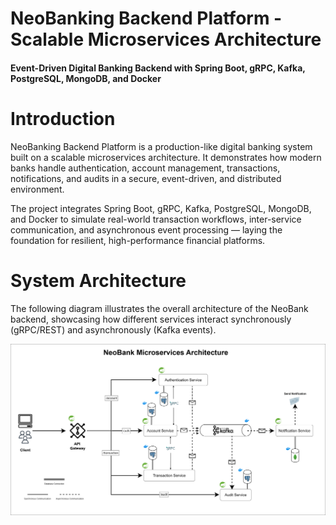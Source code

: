 # NeoBanking Backend Platform - Scalable Microservices Architecture
#### Event-Driven Digital Banking Backend with Spring Boot, gRPC, Kafka, PostgreSQL, MongoDB, and Docker


# Introduction

NeoBanking Backend Platform is a production-like digital banking system built on a scalable microservices architecture. It demonstrates how modern banks handle authentication, account management, transactions, notifications, and audits in a secure, event-driven, and distributed environment.

The project integrates Spring Boot, gRPC, Kafka, PostgreSQL, MongoDB, and Docker to simulate real-world transaction workflows, inter-service communication, and asynchronous event processing — laying the foundation for resilient, high-performance financial platforms.


# System Architecture

The following diagram illustrates the overall architecture of the NeoBank backend, showcasing how different services interact synchronously (gRPC/REST) and asynchronously (Kafka events).

![Neobank System Architecture](https://github.com/AyushVarshney1/NeoBanking-Backend-Platform/blob/d01ff81b6b1526f76b7f11a1ff7afe7097b4b5b4/NeoBank%20Microservices%20Architecture.png)


